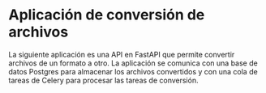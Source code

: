 # Aplicación de conversión de archivos

La siguiente aplicación es una API en FastAPI que permite convertir archivos de un formato a otro. La aplicación se comunica con una base de datos Postgres para almacenar los archivos convertidos y con una cola de tareas de Celery para procesar las tareas de conversión.
